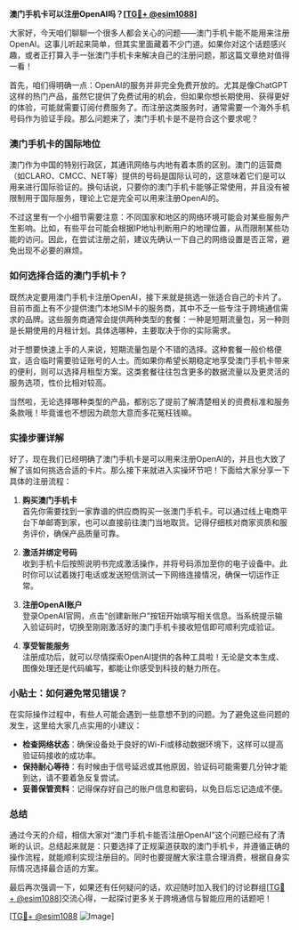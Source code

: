 **澳门手机卡可以注册OpenAI吗？[[TG💪+ @esim1088](https://t.me/s/esim1088)]**

大家好，今天咱们聊聊一个很多人都会关心的问题——澳门手机卡能不能用来注册OpenAI。这事儿听起来简单，但其实里面藏着不少门道。如果你对这个话题感兴趣，或者正打算入手一张澳门手机卡来解决自己的注册问题，那这篇文章绝对值得一看！

首先，咱们得明确一点：OpenAI的服务并非完全免费开放的。尤其是像ChatGPT这样的热门产品，虽然它提供了免费试用的机会，但如果你想长期使用、获得更好的体验，可能就需要订阅付费服务了。而注册这类服务时，通常需要一个海外手机号码作为验证手段。那么问题来了，澳门手机卡是不是符合这个要求呢？

### 澳门手机卡的国际地位

澳门作为中国的特别行政区，其通讯网络与内地有着本质的区别。澳门的运营商（如CLARO、CMCC、NET等）提供的号码是国际认可的，这意味着它们是可以用来进行国际验证的。换句话说，只要你的澳门手机卡能够正常使用，并且没有被限制用于国际服务，理论上它是完全可以用来注册OpenAI的。

不过这里有一个小细节需要注意：不同国家和地区的网络环境可能会对某些服务产生影响。比如，有些平台可能会根据IP地址判断用户的地理位置，从而限制某些功能的访问。因此，在尝试注册之前，建议先确认一下自己的网络设置是否正常，避免出现不必要的麻烦。

### 如何选择合适的澳门手机卡？

既然决定要用澳门手机卡注册OpenAI，接下来就是挑选一张适合自己的卡片了。目前市面上有不少提供澳门本地SIM卡的服务商，其中不乏一些专注于跨境通信需求的品牌。这些服务商通常会提供两种类型的套餐：一种是短期流量包，另一种则是长期使用的月租计划。具体选哪种，主要取决于你的实际需求。

对于想要快速上手的人来说，短期流量包是个不错的选择。这种套餐一般价格便宜，适合临时需要验证账号的人士。而如果你希望长期稳定地享受澳门手机卡带来的便利，则可以选择月租型方案。这类套餐往往包含更多的数据流量以及更灵活的服务选项，性价比相对较高。

当然啦，无论选择哪种类型的产品，都别忘了提前了解清楚相关的资费标准和服务条款哦！毕竟谁也不想因为疏忽大意而多花冤枉钱嘛。

### 实操步骤详解

好了，现在我们已经明确了澳门手机卡是可以用来注册OpenAI的，并且也大致了解了该如何挑选合适的卡片。那么接下来就进入实操环节吧！下面给大家分享一下具体的注册流程：

1. **购买澳门手机卡**  
   首先你需要找到一家靠谱的供应商购买一张澳门手机卡。可以通过线上电商平台下单邮寄到家，也可以直接前往澳门当地取货。记得仔细核对商家资质和服务评价，确保产品质量可靠。

2. **激活并绑定号码**  
   收到手机卡后按照说明书完成激活操作，并将号码添加至你的电子设备中。此时你可以试着拨打电话或发送短信测试一下网络连接情况，确保一切运作正常。

3. **注册OpenAI账户**  
   登录OpenAI官网，点击“创建新账户”按钮开始填写相关信息。当系统提示输入验证码时，切换至刚刚激活好的澳门手机卡接收短信即可顺利完成验证。

4. **享受智能服务**  
   注册成功后，就可以尽情探索OpenAI提供的各种工具啦！无论是文本生成、图像处理还是代码编写，都能让你感受到科技的魅力所在。

### 小贴士：如何避免常见错误？

在实际操作过程中，有些人可能会遇到一些意想不到的问题。为了避免这些问题的发生，这里给大家几点实用的小建议：

- **检查网络状态**：确保设备处于良好的Wi-Fi或移动数据环境下，这样可以提高验证码接收的成功率。
- **保持耐心等待**：有时候由于信号延迟或其他原因，验证码可能需要几分钟才能到达，请不要着急反复尝试。
- **妥善保管资料**：记得保存好自己的账户信息和密码，以免日后忘记造成不便。

### 总结

通过今天的介绍，相信大家对“澳门手机卡能否注册OpenAI”这个问题已经有了清晰的认识。总结起来就是：只要选择了正规渠道获取的澳门手机卡，并遵循正确的操作流程，就能顺利实现注册目的。同时也要提醒大家注意合理消费，根据自身实际情况选择最合适的方案。

最后再次强调一下，如果还有任何疑问的话，欢迎随时加入我们的讨论群组[[TG💪+ @esim1088](https://t.me/s/esim1088)]交流心得，一起探讨更多关于跨境通信与智能应用的话题吧！

[[TG💪+ @esim1088](https://t.me/s/esim1088) ![Image](https://i.postimg.cc/4NQfJmqS/Snipaste-2025-05-13-00-14-12.png)]